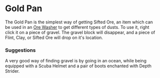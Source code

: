 # Gold Pan
The Gold Pan is the simplest way of getting Sifted Ore, an item which can be used in an [Ore Washer](https://github.com/mrCookieSlime/Slimefun4/wiki/Ore-Washer) to get different types of dusts. To use it, right click it on a piece of gravel. The gravel block will disappear, and a piece of Flint, Clay, or Sifted Ore will drop on it's location.

### Suggestions
A very good way of finding gravel is by going in an ocean, while being equipped with a Scuba Helmet and a pair of boots enchanted with Depth Strider. 
